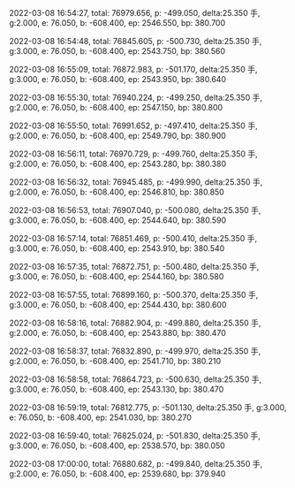2022-03-08 16:54:27, total: 76979.656, p: -499.050, delta:25.350 手, g:2.000, e: 76.050, b: -608.400, ep: 2546.550, bp: 380.700

2022-03-08 16:54:48, total: 76845.605, p: -500.730, delta:25.350 手, g:3.000, e: 76.050, b: -608.400, ep: 2543.750, bp: 380.560

2022-03-08 16:55:09, total: 76872.983, p: -501.170, delta:25.350 手, g:3.000, e: 76.050, b: -608.400, ep: 2543.950, bp: 380.640

2022-03-08 16:55:30, total: 76940.224, p: -499.250, delta:25.350 手, g:2.000, e: 76.050, b: -608.400, ep: 2547.150, bp: 380.800

2022-03-08 16:55:50, total: 76991.652, p: -497.410, delta:25.350 手, g:2.000, e: 76.050, b: -608.400, ep: 2549.790, bp: 380.900

2022-03-08 16:56:11, total: 76970.729, p: -499.760, delta:25.350 手, g:2.000, e: 76.050, b: -608.400, ep: 2543.280, bp: 380.380

2022-03-08 16:56:32, total: 76945.485, p: -499.990, delta:25.350 手, g:2.000, e: 76.050, b: -608.400, ep: 2546.810, bp: 380.850

2022-03-08 16:56:53, total: 76907.040, p: -500.080, delta:25.350 手, g:3.000, e: 76.050, b: -608.400, ep: 2544.640, bp: 380.590

2022-03-08 16:57:14, total: 76851.469, p: -500.410, delta:25.350 手, g:3.000, e: 76.050, b: -608.400, ep: 2543.910, bp: 380.540

2022-03-08 16:57:35, total: 76872.751, p: -500.480, delta:25.350 手, g:3.000, e: 76.050, b: -608.400, ep: 2544.160, bp: 380.580

2022-03-08 16:57:55, total: 76899.160, p: -500.370, delta:25.350 手, g:3.000, e: 76.050, b: -608.400, ep: 2544.430, bp: 380.600

2022-03-08 16:58:16, total: 76882.904, p: -499.880, delta:25.350 手, g:2.000, e: 76.050, b: -608.400, ep: 2543.880, bp: 380.470

2022-03-08 16:58:37, total: 76832.890, p: -499.970, delta:25.350 手, g:2.000, e: 76.050, b: -608.400, ep: 2541.710, bp: 380.210

2022-03-08 16:58:58, total: 76864.723, p: -500.630, delta:25.350 手, g:3.000, e: 76.050, b: -608.400, ep: 2543.130, bp: 380.470

2022-03-08 16:59:19, total: 76812.775, p: -501.130, delta:25.350 手, g:3.000, e: 76.050, b: -608.400, ep: 2541.030, bp: 380.270

2022-03-08 16:59:40, total: 76825.024, p: -501.830, delta:25.350 手, g:3.000, e: 76.050, b: -608.400, ep: 2538.570, bp: 380.050

2022-03-08 17:00:00, total: 76880.682, p: -499.840, delta:25.350 手, g:2.000, e: 76.050, b: -608.400, ep: 2539.680, bp: 379.940